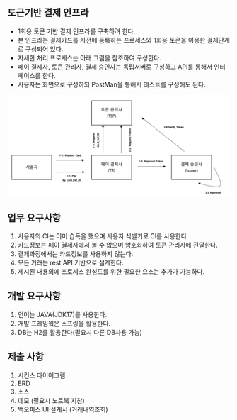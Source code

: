 ## 토근기반 결제 인프라

* 1회용 토큰 기반 결제 인프라를 구축하려 한다.
* 본 인프라는 결제카드를 사전에 등록하는 프로세스와 1회용 토큰을 이용한 결제단계로 구성되어 있다.
* 자세한 처리 프로세스는 아래 그림을 참조하여 구성한다.
* 페이 결제사, 토큰 관리사, 결제 승인사는 독립서버로 구성하고 API를 통해서 인터페이스를 한다.
* 사용자는 화면으로 구성하되 PostMan을 통해서 테스트를 구성해도 된다.

![](requirement_1.png)

## 업무 요구사항

1. 사용자의 CI는 이미 습득을 했으며 사용자 식별키로 CI를 사용한다.
2. 카드정보는 페이 결제사에서 볼 수 없으며 암호화하여 토큰 관리사에 전달한다.
3. 결제과정에서는 카드정보를 사용하지 않는다.
4. 모든 거래는 rest API 기반으로 설계한다.
5. 제시된 내용외에 프로세스 완성도를 위한 필요한 요소는 추가가 가능하다.

## 개발 요구사항

1. 언어는 JAVA(JDK17)를 사용한다.
2. 개발 프레임웍은 스프링을 활용한다.
3. DB는 H2를 활용한다(필요시 다른 DB사용 가능)

## 제출 사항

1. 시컨스 다이어그램
2. ERD
3. 소스
4. 데모 (필요시 노트북 지참)
5. 백오피스 UI 설계서 (거래내역조회)
